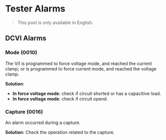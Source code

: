 # Tester Alarms

> This post is only available in English.

## DCVI Alarms

### Mode (0010)

The V/I is programmed to force voltage mode, and reached the current clamp; or is programmed to force current mode, and reached the voltage clamp.

**Solution**:

- **In force voltage mode**: check if circuit shorted or has a capacitive load.
- **In force voltage mode**: check if circuit opend.

### Capture (0016)

An alarm occurred during a capture.

**Solution**: Check the operation related to the capture.
